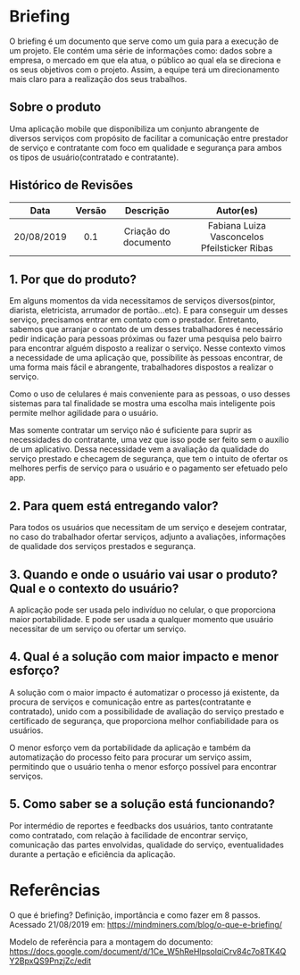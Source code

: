 # Briefing  

O briefing é um documento que serve como um guia para a execução de um projeto. Ele contém uma série de informações como: dados sobre a empresa, o mercado em que ela atua, o público ao qual ela se direciona e os seus objetivos com o projeto. Assim, a equipe terá um direcionamento mais claro para a realização dos seus trabalhos.  

## Sobre o produto

Uma aplicação mobile que disponibiliza um conjunto abrangente de diversos serviços com propósito de facilitar a comunicação entre prestador de serviço e contratante com foco em qualidade e segurança para ambos os tipos de usuário(contratado e contratante).

## Histórico de Revisões

|    Data    | Versão |      Descrição       |                  Autor(es)                   |
| :--------: | :----: | :------------------: | :------------------------------------------: |
| 20/08/2019 |  0.1   | Criação do documento | Fabiana Luiza Vasconcelos Pfeilsticker Ribas |

## 1. Por que do produto?

Em alguns momentos da vida necessitamos de serviços diversos(pintor, diarista, eletricista, arrumador de portão...etc). E para conseguir um desses serviço, precisamos entrar em contato com o prestador. Entretanto, sabemos que arranjar o contato de um desses trabalhadores é necessário pedir indicação para pessoas próximas ou fazer uma pesquisa pelo bairro para encontrar alguém disposto a realizar o serviço. Nesse contexto vimos a necessidade de uma aplicação que, possibilite às pessoas encontrar, de uma forma mais fácil e abrangente, trabalhadores dispostos a realizar o serviço.

Como o uso de celulares é mais conveniente para as pessoas, o uso desses sistemas para tal finalidade se mostra uma escolha mais inteligente pois permite melhor agilidade para o usuário.

Mas somente contratar um serviço não é suficiente para suprir as necessidades do contratante, uma vez que isso pode ser feito sem o auxílio de um aplicativo. Dessa necessidade vem a avaliação da qualidade do serviço prestado e checagem de segurança, que tem o intuito de ofertar os melhores perfis de serviço para o usuário e o pagamento ser efetuado pelo app.

## 2. Para quem está entregando valor?

Para todos os usuários que necessitam de um serviço e desejem contratar, no caso do trabalhador ofertar serviços, adjunto a avaliações, informações de qualidade dos serviços prestados e segurança.

## 3. Quando e onde o usuário vai usar o produto? Qual e o contexto do usuário?

A aplicação pode ser usada pelo indivíduo no celular, o que proporciona maior portabilidade. E pode ser usada a qualquer momento que usuário necessitar de um serviço ou ofertar um serviço.

## 4. Qual é a solução com maior impacto e menor esforço?

A solução com o maior impacto é automatizar o processo já existente, da procura de serviços e comunicação entre as partes(contratante e contratado), unido com a possibilidade de avaliação do serviço prestado e certificado de segurança, que proporciona melhor confiabilidade para os usuários.

O menor esforço vem da portabilidade da aplicação e também da automatização do processo feito para procurar um serviço assim, permitindo que o usuário tenha o menor esforço possível para encontrar serviços.

## 5. Como saber se a solução está funcionando?

Por intermédio de reportes e feedbacks dos usuários, tanto contratante como contratado, com relação à facilidade de encontrar serviço, comunicação das partes envolvidas, qualidade do serviço, eventualidades durante a pertação e eficiência da aplicação.

# Referências

O que é briefing? Definição, importância e como fazer em 8 passos. Acessado 21/08/2019 em: <https://mindminers.com/blog/o-que-e-briefing/>

Modelo de referência para a montagem do documento: <https://docs.google.com/document/d/1Ce_W5hReHlpsoIqiCrv84c7o8TK4QY2BpxQS9PnzjZc/edit>

